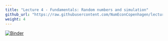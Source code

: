 ```yaml
---
title: "Lecture 4 - Fundamentals: Random numbers and simulation"
github_url: "https://raw.githubusercontent.com/NumEconCopenhagen/lectures-2019/master/04/Random_Numbers_and_Simulation.ipynb"
weight: 4
---
```

[![Binder](https://mybinder.org/badge_logo.svg)](https://mybinder.org/v2/gh/NumEconCopenhagen/lectures-2019/master?urlpath=lab/tree/04/Random_Numbers_and_Simulation.ipynb
)
